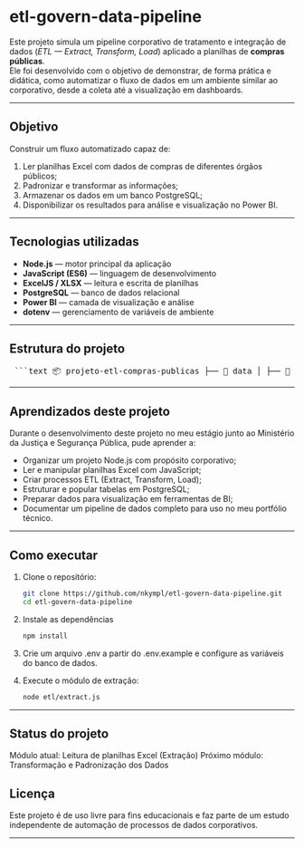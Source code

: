 # etl-govern-data-pipeline

Este projeto simula um pipeline corporativo de tratamento e integração de dados (*ETL — Extract, Transform, Load*) aplicado a planilhas de **compras públicas**.  
Ele foi desenvolvido com o objetivo de demonstrar, de forma prática e didática, como automatizar o fluxo de dados em um ambiente similar ao corporativo, desde a coleta até a visualização em dashboards.

---

## Objetivo

Construir um fluxo automatizado capaz de:
1. Ler planilhas Excel com dados de compras de diferentes órgãos públicos;
2. Padronizar e transformar as informações;
3. Armazenar os dados em um banco PostgreSQL;
4. Disponibilizar os resultados para análise e visualização no Power BI.

---

## Tecnologias utilizadas

- **Node.js** — motor principal da aplicação  
- **JavaScript (ES6)** — linguagem de desenvolvimento  
- **ExcelJS / XLSX** — leitura e escrita de planilhas  
- **PostgreSQL** — banco de dados relacional  
- **Power BI** — camada de visualização e análise  
- **dotenv** — gerenciamento de variáveis de ambiente  

---

## Estrutura do projeto
<pre> ```text 📦 projeto-etl-compras-publicas ├── 📁 data │ ├── 📁 raw → planilhas originais (entrada) │ └── 📁 processed → dados limpos e padronizados │ ├── 📁 etl │ ├── extract.js → código de extração dos arquivos Excel │ ├── transform.js → código de limpeza e padronização │ └── load.js → código de inserção no banco │ ├── 📁 db │ └── schema.sql → script SQL de criação das tabelas │ ├── 📁 docs │ └── arquitetura.md → documentação técnica do fluxo │ ├── .env.example → variáveis de ambiente (ex: credenciais do banco) ├── package.json → metadados e dependências do projeto └── README.md → guia principal do repositório ``` </pre>


---

## Aprendizados deste projeto

Durante o desenvolvimento deste projeto no meu estágio junto ao Ministério da Justiça e Segurança Pública, pude aprender a:
- Organizar um projeto Node.js com propósito corporativo;
- Ler e manipular planilhas Excel com JavaScript;
- Criar processos ETL (Extract, Transform, Load);
- Estruturar e popular tabelas em PostgreSQL;
- Preparar dados para visualização em ferramentas de BI;
- Documentar um pipeline de dados completo para uso no meu portfólio técnico.

---

## Como executar

1. Clone o repositório:
   ```bash
   git clone https://github.com/nkympl/etl-govern-data-pipeline.git
   cd etl-govern-data-pipeline

2. Instale as dependências
   ```bash
   npm install

3. Crie um arquivo .env a partir do .env.example e configure as variáveis do banco de dados.

4. Execute o módulo de extração:
   ```bash
   node etl/extract.js

---

## Status do projeto

Módulo atual: Leitura de planilhas Excel (Extração)
Próximo módulo: Transformação e Padronização dos Dados

## Licença

Este projeto é de uso livre para fins educacionais e faz parte de um estudo independente de automação de processos de dados corporativos.

---

